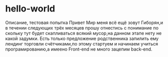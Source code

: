 # hello-world
Описание, тестовая попытка
Привет Мир меня всё ещё зовут Гиборян,и в течении следующих трёх месяцев прошу отнестись с понимание по скольку тут будет скапливаться всякий мусор,на данном этапе нету не какой задумки.
Есть только предложение родственника запилить ему лендинг торговли счётчиками,по этому стартуем и начинаем учиться програмированию,а имеено Front-end не много зацепим back-end.
